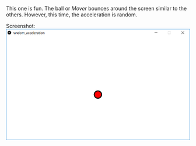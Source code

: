 This one is fun. The ball or *Mover* bounces around the screen similar to the others. However, this time, the acceleration is random.

Screenshot:  
![screenshot](random_acceleration.png)